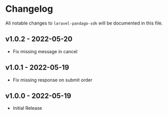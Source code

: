 # Changelog

All notable changes to `laravel-pandago-sdk` will be documented in this file.

## v1.0.2 - 2022-05-20

- Fix missing message in cancel

## v1.0.1 - 2022-05-19

- Fix missing response on submit order

## v1.0.0 - 2022-05-19

- Initial Release